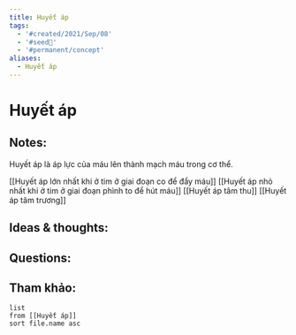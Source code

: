 ```yaml
---
title: Huyết áp
tags:
  - '#created/2021/Sep/08'
  - '#seed🥜'
  - '#permanent/concept'
aliases:
  - Huyết áp
---
```

# Huyết áp

## Notes:
Huyết áp là áp lực của máu lên thành mạch máu trong cơ thể.

[[Huyết áp lớn nhất khi ở tim ở giai đoạn co để đẩy máu]]
[[Huyết áp nhỏ nhất khi ở tim ở giai đoạn phình to để hút máu]]
[[Huyết áp tâm thu]]
[[Huyết áp tâm trương]]

## Ideas & thoughts:

## Questions:


## Tham khảo:
```dataview
list
from [[Huyết áp]]
sort file.name asc
```